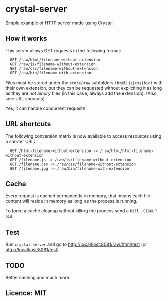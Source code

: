 # crystal-server

Simple example of HTTP server made using Crystal.

## How it works

This server allows GET requests in the following format:

```
  GET /raw/html/filename-without-extension
  GET /raw/js/filename-without-extension
  GET /raw/css/filename-without-extension
  GET /raw/bin/filename-with-extension
```

Files must be stored under the `store/raw` subfolders `(html|js|css|bin)` with their own extension, but they can be requested without expliciting it as long as they are not *binary* files (in this case, always add the extension). (Also, see: URL shorcuts)

Yes, it can handle concurrent requests.

## URL shortcuts

The following conversion matrix is now available to access resources using a shorter URL:

```
  GET /html-filename-without-extension -> /raw/html/html-filename-without-extension
  GET /filename.js -> /raw/js/filename-without-extension
  GET /filename.css -> /raw/css/filename-without-extension
  GET /filename.jpg -> /raw/bin/filename-with-extension
```

## Cache

Every request is cached permanently in memory, that means each file content will reside in memory as long as the process is running.

To force a cache cleanup without killing the process send a `kill -SIGHUP pid`.

## Test

Run `crystal-server` and go to [http://localhost:8081/raw/html/test](http://localhost:8081/raw/html/test) (or [http://localhost:8081/test](http://localhost:8081/test))

## TODO

Better caching and much more.

## Licence: MIT
